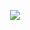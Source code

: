 <p align="center">
<img src="https://capsule-render.vercel.app/api?type=waving&color=timeGradient&height=300&&section=header&text={HITHERE!}&fontSize=90&fontAlign=50&fontAlignY=30&desc={SUB_TITLE}&descAlign=50&descSize=30&descAlignY=60&animation=twinkling" />
</p>
